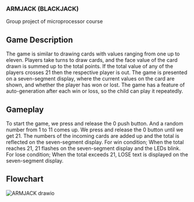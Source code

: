 ### ARMJACK (BLACKJACK)
Group project of microprocessor course

## Game Description
The game is similar to drawing cards with values ranging from one up to eleven. Players take turns to draw cards, and the face value of the card drawn is summed up to the total points. If the total value of any of the players crosses 21 then the respective player is out. The game is presented on a seven-segment display, where the current values on the card are shown, and whether the player has won or lost. The game has a feature of auto-generation after each win or loss, so the child can play it repeatedly. 

## Gameplay
To start the game, we press and release the 0 push button. And a random number from 1 to 11 comes up. We press and release the 0 button until we get 21. The numbers of the incoming cards are added up and the total is reflected on the seven-segment display. For win condition; When the total reaches 21, 21 flashes on the seven-segment display and the LEDs blink. For lose condition; When the total exceeds 21, LOSE text is displayed on the seven-segment display. 

## Flowchart
![ARMJACK drawio](https://github.com/alimertgok/ARMJACK/assets/73309623/692cc9a4-32bf-4e2e-9242-9c916e0a74a5)
